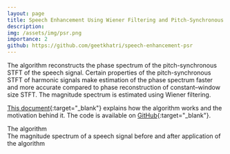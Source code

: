 ```yaml
---
layout: page
title: Speech Enhancement Using Wiener Filtering and Pitch-Synchronous STFT Phase Reconstruction
description:
img: /assets/img/psr.png
importance: 2
github: https://github.com/geetkhatri/speech-enhancement-psr
---
```


The algorithm reconstructs the phase spectrum of the pitch-synchronous STFT of the speech signal. Certain properties of the pitch-synchronous STFT of harmonic signals make estimation of the phase spectrum faster and more accurate compared to phase reconstruction of constant–window size STFT. The magnitude spectrum is estimated using Wiener filtering.

[This document](https://github.com/geetkhatri/speech-enhancement-psr/blob/master/Speech%20Enhancement%20Using%20Wiener%20Filtering%20and%20PSR%20Phase%20Reconstruction.pdf){:target="_blank"} explains how the algorithm works and the motivation behind it. The code is available on [GitHub](https://github.com/geetkhatri/speech-enhancement-psr){:target="_blank"}.

<div class="row">
    <div class="col-sm mt-3 mt-md-0">
        <img class="img-fluid rounded z-depth-1" src="{{ '/assets/img/psr.png' | relative_url }}" alt="" title="example image"/>
    </div>
</div>
<div class="caption">
    The algorithm
</div>

<div class="row">
    <div class="col-sm mt-3 mt-md-0">
        <img class="img-fluid rounded z-depth-1" src="{{ '/assets/img/psr-1.png' | relative_url }}" alt="" title="example image"/>
    </div>
    <div class="col-sm mt-3 mt-md-0">
        <img class="img-fluid rounded z-depth-1" src="{{ '/assets/img/psr-2.png' | relative_url }}" alt="" title="example image"/>
    </div>
</div>
<div class="caption">
    The magnitude spectrum of a speech signal before and after application of the algorithm
</div>
